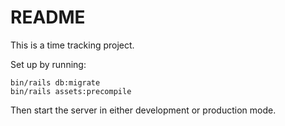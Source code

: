 # README

This is a time tracking project.

Set up by running:
```
bin/rails db:migrate
bin/rails assets:precompile
```

Then start the server in either development or production mode.
